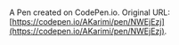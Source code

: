 # 

A Pen created on CodePen.io. Original URL: [https://codepen.io/AKarimi/pen/NWEjEzj](https://codepen.io/AKarimi/pen/NWEjEzj).

